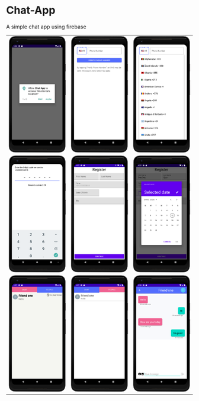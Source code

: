 # Chat-App
A simple chat app using firebase 

| |  | |
|---|---|---|
| ![](img/1.png) | ![](img/2.png) | ![](img/3.png) |
| ![](img/4.png) | ![](img/5.png) | ![](img/6.png) |
| ![](img/7.png) | ![](img/8.png) | ![](img/9.png) |

